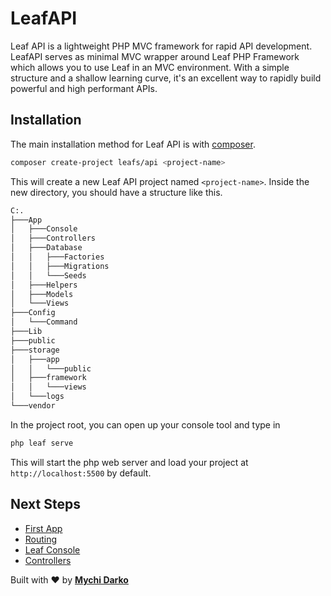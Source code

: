 # LeafAPI

Leaf API is a lightweight PHP MVC framework for rapid API development. LeafAPI serves as minimal MVC wrapper around Leaf PHP Framework which allows you to use Leaf in an MVC environment. With a simple structure and a shallow learning curve, it's an excellent way to rapidly build powerful and high performant APIs.

## Installation

The main installation method for Leaf API is with [composer](https://getcomposer.org).

```bash
composer create-project leafs/api <project-name>
```

This will create a new Leaf API project named `<project-name>`. Inside the new directory, you should have a structure like this.

```bash
C:.
├───App
│   ├───Console
│   ├───Controllers
│   ├───Database
│   │   ├───Factories
│   │   ├───Migrations
│   │   └───Seeds
│   ├───Helpers
│   ├───Models
│   └───Views
├───Config
│   └───Command
├───Lib
├───public
├───storage
│   ├───app
│   │   └───public
│   ├───framework
│   │   └───views
│   └───logs
└───vendor
```

In the project root, you can open up your console tool and type in

```bash
php leaf serve
```

This will start the php web server and load your project at `http://localhost:5500` by default.

## Next Steps

- [First App](/leaf-api/getting-started/first-app)
- [Routing](/leaf-api/core/routing)
- [Leaf Console](/leaf-api/utils/console)
- [Controllers](/leaf-api/core/controllers)

Built with ❤ by [**Mychi Darko**](//mychi.netlify.app)
